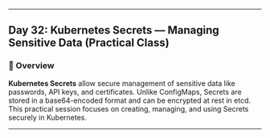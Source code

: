 ﻿---

## Day 32: Kubernetes Secrets — Managing Sensitive Data (Practical Class)

### 📘 Overview

**Kubernetes Secrets** allow secure management of sensitive data like passwords, API keys, and certificates. Unlike ConfigMaps, Secrets are stored in a base64-encoded format and can be encrypted at rest in etcd. This practical session focuses on creating, managing, and using Secrets securely in Kubernetes.

---